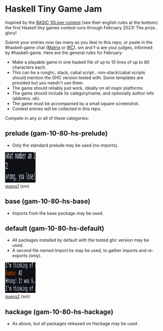 # Haskell Tiny Game Jam

Inspired by the [BASIC 10Liner contest](https://www.homeputerium.de) (see their english rules at the bottom):
the first Haskell tiny games contest runs through February 2023!
The prize.. glory! <!-- and advancing the Haskell game dev craft -->

[Matrix]: https://matrix.to/#/#haskell-game:matrix.org
[IRC]:    https://web.libera.chat/#haskell-game

Submit your entries now (as many as you like) to this repo,
or paste in the #haskell-game chat ([Matrix] or [IRC]).
sm and f-a are your judges, informed by #haskell-game.
Here are the general rules for February:

- Make a playable game in one haskell file of up to 10 lines of up to 80 characters each.
- This can be a runghc, stack, cabal script.. non-stack/cabal scripts should mention the GHC version tested with.
  Some templates are provided but you needn't use them. 
- The game should reliably just work, ideally on all major platforms.
- The game should include its category/name, and optionally author info (abbrevs. ok).
- The game must be accompanied by a small square screenshot.
- Contest entries will be collected in this repo.

Compete in any or all of these categories:

## prelude (gam-10-80-hs-prelude)

- Only the standard prelude may be used (no imports).

[<img src="prelude/guess1.png" width=100 height=100><br>guess1](prelude/guess1.hs) (sm)

## base (gam-10-80-hs-base)

- Imports from the base package may be used.

## default (gam-10-80-hs-default)

- All packages installed by default with the tested ghc version may be used.
- A second file named Import.hs may be used, to gather imports and re-exports (only).

[<img src="default/guess2.png" width=100 height=100><br>guess2](default/guess2.hs) (sm)

## hackage (gam-10-80-hs-hackage)

- As above, but all packages released on Hackage may be used.

